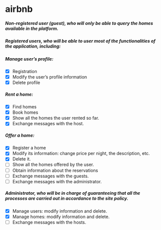 # airbnb

##### Non-registered user (guest), who will only be able to query the homes available in the platform.
##### Registered users, who will be able to user most of the functionalities of the application, including:
##### Manage user’s profile:
- [x] Registration
- [x] Modify the user’s profile information
- [x] Delete profile
##### Rent a home:
- [x] Find homes
- [x] Book homes
- [x] Show all the homes the user rented so far.
- [x] Exchange messages with the host.
##### Offer a home:
- [x] Register a home
- [x] Modify its information: change price per night, the description, etc.
- [x] Delete it.
- [ ] Show all the homes offered by the user.
- [ ] Obtain information about the reservations
- [ ] Exchange messages with the guests.
- [ ] Exchange messages with the administrator.
##### Administrator, who will be in charge of guaranteeing that all the processes are carried out in accordance to the site policy.
- [x] Manage users: modify information and delete.
- [x] Manage homes: modify information and delete.
- [ ] Exchange messages with the hosts.
